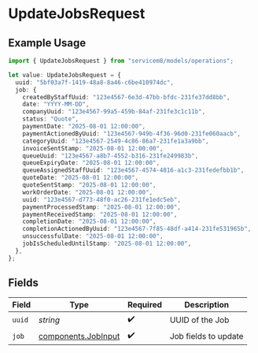 # UpdateJobsRequest

## Example Usage

```typescript
import { UpdateJobsRequest } from "servicem8/models/operations";

let value: UpdateJobsRequest = {
  uuid: "5bf03a7f-1419-48a8-8a46-c6be410974dc",
  job: {
    createdByStaffUuid: "123e4567-6e3d-47bb-bfdc-231fe37dd8bb",
    date: "YYYY-MM-DD",
    companyUuid: "123e4567-99a5-459b-84af-231fe3c1c11b",
    status: "Quote",
    paymentDate: "2025-08-01 12:00:00",
    paymentActionedByUuid: "123e4567-949b-4f36-96d0-231fe060aacb",
    categoryUuid: "123e4567-2549-4c86-86a7-231fe1a3a9bb",
    invoiceSentStamp: "2025-08-01 12:00:00",
    queueUuid: "123e4567-a8b7-4552-b316-231fe249983b",
    queueExpiryDate: "2025-08-01 12:00:00",
    queueAssignedStaffUuid: "123e4567-4574-4816-a1c3-231fedefbb1b",
    quoteDate: "2025-08-01 12:00:00",
    quoteSentStamp: "2025-08-01 12:00:00",
    workOrderDate: "2025-08-01 12:00:00",
    uuid: "123e4567-d773-48f0-ac26-231fe1edc5eb",
    paymentProcessedStamp: "2025-08-01 12:00:00",
    paymentReceivedStamp: "2025-08-01 12:00:00",
    completionDate: "2025-08-01 12:00:00",
    completionActionedByUuid: "123e4567-7f85-48df-a414-231fe531965b",
    unsuccessfulDate: "2025-08-01 12:00:00",
    jobIsScheduledUntilStamp: "2025-08-01 12:00:00",
  },
};
```

## Fields

| Field                                                      | Type                                                       | Required                                                   | Description                                                |
| ---------------------------------------------------------- | ---------------------------------------------------------- | ---------------------------------------------------------- | ---------------------------------------------------------- |
| `uuid`                                                     | *string*                                                   | :heavy_check_mark:                                         | UUID of the Job                                            |
| `job`                                                      | [components.JobInput](../../models/components/jobinput.md) | :heavy_check_mark:                                         | Job fields to update                                       |